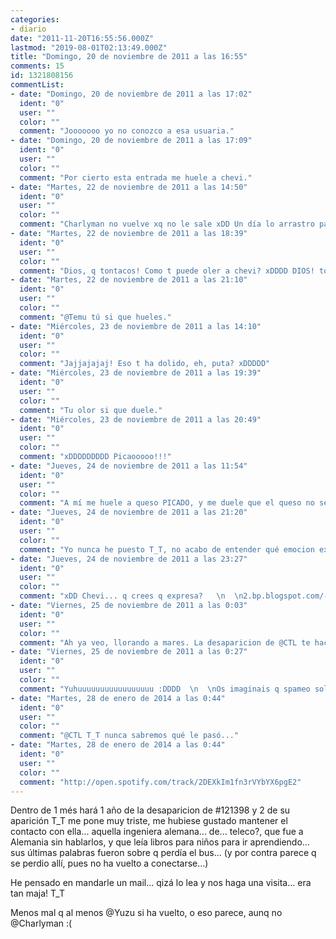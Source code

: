 ```yaml
---
categories:
- diario
date: "2011-11-20T16:55:56.000Z"
lastmod: "2019-08-01T02:13:49.000Z"
title: "Domingo, 20 de noviembre de 2011 a las 16:55"
comments: 15
id: 1321808156
commentList:
- date: "Domingo, 20 de noviembre de 2011 a las 17:02"
  ident: "0"
  user: ""
  color: ""
  comment: "Jooooooo yo no conozco a esa usuaria."
- date: "Domingo, 20 de noviembre de 2011 a las 17:09"
  ident: "0"
  user: ""
  color: ""
  comment: "Por cierto esta entrada me huele a chevi."
- date: "Martes, 22 de noviembre de 2011 a las 14:50"
  ident: "0"
  user: ""
  color: ""
  comment: "Charlyman no vuelve xq no le sale xDD Un día lo arrastro para acá, jeje. Si coincide que lo veo conectado, porque cada vez hablo menos con él..."
- date: "Martes, 22 de noviembre de 2011 a las 18:39"
  ident: "0"
  user: ""
  color: ""
  comment: "Dios, q tontacos! Como t puede oler a chevi? xDDDD DIOS! tontacos everywhere!!! (seguro q votaste al pp! xDDDD)"
- date: "Martes, 22 de noviembre de 2011 a las 21:10"
  ident: "0"
  user: ""
  color: ""
  comment: "@Temu tú si que hueles."
- date: "Miércoles, 23 de noviembre de 2011 a las 14:10"
  ident: "0"
  user: ""
  color: ""
  comment: "Jajjajajaj! Eso t ha dolido, eh, puta? xDDDDD"
- date: "Miércoles, 23 de noviembre de 2011 a las 19:39"
  ident: "0"
  user: ""
  color: ""
  comment: "Tu olor si que duele."
- date: "Miércoles, 23 de noviembre de 2011 a las 20:49"
  ident: "0"
  user: ""
  color: ""
  comment: "xDDDDDDDDD Picaooooo!!!"
- date: "Jueves, 24 de noviembre de 2011 a las 11:54"
  ident: "0"
  user: ""
  color: ""
  comment: "A mí me huele a queso PICADO, y me duele que el queso no sea mío T___T"
- date: "Jueves, 24 de noviembre de 2011 a las 21:20"
  ident: "0"
  user: ""
  color: ""
  comment: "Yo nunca he puesto T_T, no acabo de entender qué emocion expresa... xD"
- date: "Jueves, 24 de noviembre de 2011 a las 23:27"
  ident: "0"
  user: ""
  color: ""
  comment: "xDD Chevi... q crees q expresa?   \n  \n2.bp.blogspot.com/-FECuWvVmZM0/TdbdnHl8gEI/AAAAAAAAA6o/3PhVjoqLlwI/s1600/msn_red_fox_smilies-13.gif    \n  \nr13.imgfast.net/users/1313/67/03/86/smiles/524675.gif      \n  \nfarm4.static.flickr.com/3046/2420027101_38bf877d66_o.gif   \n  \n(@chevi, insisto q la peña antigua o con cierto nivel pueda poner links nel diario xD)"
- date: "Viernes, 25 de noviembre de 2011 a las 0:03"
  ident: "0"
  user: ""
  color: ""
  comment: "Ah ya veo, llorando a mares. La desaparicion de @CTL te hace llorar? Enfin no sabia que tuvieses tanta relacion con ella  \n  \nPD: Nivel &gt; 4 puede postear links en el diario. Como alguien spamee hay leches aqui"
- date: "Viernes, 25 de noviembre de 2011 a las 0:27"
  ident: "0"
  user: ""
  color: ""
  comment: "Yuhuuuuuuuuuuuuuuuuu :DDDD  \n  \nOs imaginais q spameo solo por q chevi venga a visitarme en persona para darme un aleche y así verlo en vivo y en directo?   \n  \n(xq las leches cibernéticas no valen!)"
- date: "Martes, 28 de enero de 2014 a las 0:44"
  ident: "0"
  user: ""
  color: ""
  comment: "@CTL T_T nunca sabremos qué le pasó..."
- date: "Martes, 28 de enero de 2014 a las 0:44"
  ident: "0"
  user: ""
  color: ""
  comment: "http://open.spotify.com/track/2DEXkIm1fn3rVYbYX6pgE2"
---
```


Dentro de 1 més hará 1 año de la desaparicion de #121398 y 2 de su aparición T_T me pone muy triste, me hubiese gustado mantener el contacto con ella...  aquella ingeniera alemana... de... teleco?, que fue a Alemania sin hablarlos, y que leía libros para niños para ir aprendiendo... sus últimas palabras fueron sobre q perdía el bus... (y por contra parece q se perdio allí, pues no ha vuelto a conectarse...)  
  
He pensado en mandarle un mail... qizá lo lea y nos haga una visita... era tan maja! T_T  
  
Menos mal q al menos @Yuzu si ha vuelto, o eso parece, aunq no @Charlyman :(